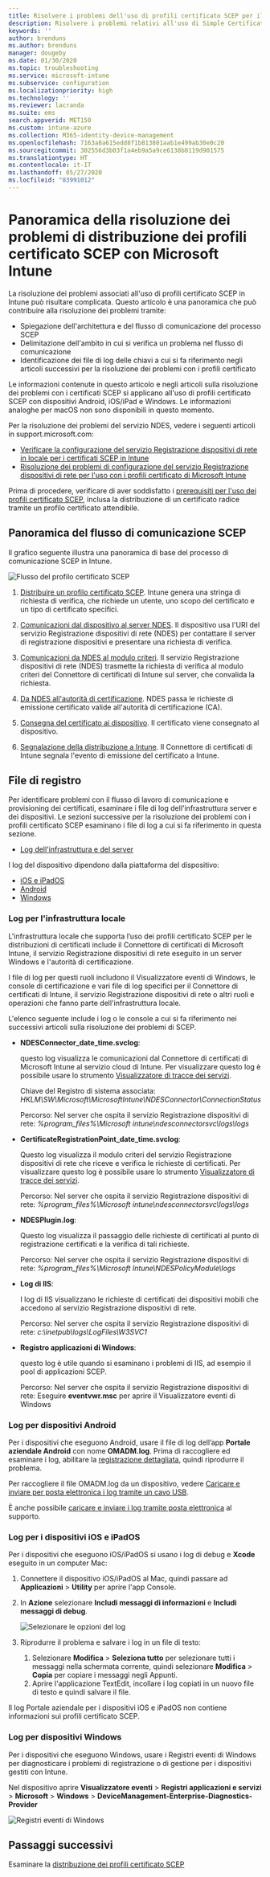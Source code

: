 ```yaml
---
title: Risolvere i problemi dell'uso di profili certificato SCEP per il provisioning di certificati con Microsoft Intune | Microsoft Docs
description: Risolvere i problemi relativi all'uso di Simple Certificate Enrollment Protocol (SCEP) nei dispositivi per richiedere certificati da usare con Intune, inclusi i problemi di comunicazione dai dispositivi al servizio Registrazione dispositivi di rete (NDES), da NDES alle autorità di certificazione e dal Connettore di certificati di Intune al servizio Intune.
keywords: ''
author: brenduns
ms.author: brenduns
manager: dougeby
ms.date: 01/30/2020
ms.topic: troubleshooting
ms.service: microsoft-intune
ms.subservice: configuration
ms.localizationpriority: high
ms.technology: ''
ms.reviewer: lacranda
ms.suite: ems
search.appverid: MET150
ms.custom: intune-azure
ms.collection: M365-identity-device-management
ms.openlocfilehash: 7163a8a615edd8f1b813801aab1e499ab30e0c20
ms.sourcegitcommit: 302556d3b03f1a4eb9a5a9ce6138b8119d901575
ms.translationtype: HT
ms.contentlocale: it-IT
ms.lasthandoff: 05/27/2020
ms.locfileid: "83991012"
---
```

# <a name="overview-for-troubleshooting-scep-certificate-profiles-with-microsoft-intune"></a>Panoramica della risoluzione dei problemi di distribuzione dei profili certificato SCEP con Microsoft Intune

La risoluzione dei problemi associati all'uso di profili certificato SCEP in Intune può risultare complicata. Questo articolo è una panoramica che può contribuire alla risoluzione dei problemi tramite:

- Spiegazione dell'architettura e del flusso di comunicazione del processo SCEP
- Delimitazione dell'ambito in cui si verifica un problema nel flusso di comunicazione
- Identificazione dei file di log delle chiavi a cui si fa riferimento negli articoli successivi per la risoluzione dei problemi con i profili certificato

Le informazioni contenute in questo articolo e negli articoli sulla risoluzione dei problemi con i certificati SCEP si applicano all'uso di profili certificato SCEP con dispositivi Android, iOS/iPad e Windows. Le informazioni analoghe per macOS non sono disponibili in questo momento.

Per la risoluzione dei problemi del servizio NDES, vedere i seguenti articoli in support.microsoft.com:

- [Verificare la configurazione del servizio Registrazione dispositivi di rete in locale per i certificati SCEP in Intune](https://support.microsoft.com/help/4490130/ndes-configuration-on-premises-for-scep-certificates-in-intune)
- [Risoluzione dei problemi di configurazione del servizio Registrazione dispositivi di rete per l'uso con i profili certificato di Microsoft Intune]( https://support.microsoft.com/help/4459540/troubleshoot-ndes-configuration-for-use-with-intune)

Prima di procedere, verificare di aver soddisfatto i [prerequisiti per l'uso dei profili certificato SCEP](certificates-scep-configure.md#prerequisites-for-using-scep-for-certificates), inclusa la distribuzione di un certificato radice tramite un profilo certificato attendibile.

## <a name="scep-communication-flow-overview"></a>Panoramica del flusso di comunicazione SCEP

Il grafico seguente illustra una panoramica di base del processo di comunicazione SCEP in Intune.

![Flusso del profilo certificato SCEP](../protect/media/troubleshoot-scep-certificate-profiles/scep-certificate-profile-flow.png)

1. [Distribuire un profilo certificato SCEP](troubleshoot-scep-certificate-profile-deployment.md). Intune genera una stringa di richiesta di verifica, che richiede un utente, uno scopo del certificato e un tipo di certificato specifici.

2. [Comunicazioni dal dispositivo al server NDES](troubleshoot-scep-certificate-device-to-ndes.md). Il dispositivo usa l'URI del servizio Registrazione dispositivi di rete (NDES) per contattare il server di registrazione dispositivi e presentare una richiesta di verifica.

3. [Comunicazioni da NDES al modulo criteri](troubleshoot-scep-certificate-ndes-policy-module.md). Il servizio Registrazione dispositivi di rete (NDES) trasmette la richiesta di verifica al modulo criteri del Connettore di certificati di Intune sul server, che convalida la richiesta.

4. [Da NDES all'autorità di certificazione](troubleshoot-scep-certificate-ndes-policy-module.md). NDES passa le richieste di emissione certificato valide all'autorità di certificazione (CA).

5. [Consegna del certificato ai dispositivo](troubleshoot-scep-certificate-delivery.md). Il certificato viene consegnato al dispositivo.

6. [Segnalazione della distribuzione a Intune](troubleshoot-scep-certificate-reporting.md). Il Connettore di certificati di Intune segnala l'evento di emissione del certificato a Intune.

## <a name="log-files"></a>File di registro

Per identificare problemi con il flusso di lavoro di comunicazione e provisioning dei certificati, esaminare i file di log dell'infrastruttura server e dei dispositivi. Le sezioni successive per la risoluzione dei problemi con i profili certificato SCEP esaminano i file di log a cui si fa riferimento in questa sezione.

- [Log dell'infrastruttura e del server](#logs-for-on-premises-infrastructure)

I log del dispositivo dipendono dalla piattaforma del dispositivo:  

- [iOS e iPadOS](#logs-for-ios-and-ipados-devices)
- [Android](#logs-for-android-devices)
- [Windows](#logs-for-windows-devices)

### <a name="logs-for-on-premises-infrastructure"></a>Log per l'infrastruttura locale
  
L'infrastruttura locale che supporta l’uso dei profili certificato SCEP per le distribuzioni di certificati include il Connettore di certificati di Microsoft Intune, il servizio Registrazione dispositivi di rete eseguito in un server Windows e l'autorità di certificazione.

I file di log per questi ruoli includono il Visualizzatore eventi di Windows, le console di certificazione e vari file di log specifici per il Connettore di certificati di Intune, il servizio Registrazione dispositivi di rete o altri ruoli e operazioni che fanno parte dell'infrastruttura locale.

L'elenco seguente include i log o le console a cui si fa riferimento nei successivi articoli sulla risoluzione dei problemi di SCEP. 

- **NDESConnector_date_time.svclog**:

  questo log visualizza le comunicazioni dal Connettore di certificati di Microsoft Intune al servizio cloud di Intune. Per visualizzare questo log è possibile usare lo strumento [Visualizzatore di tracce dei servizi](https://docs.microsoft.com/dotnet/framework/wcf/service-trace-viewer-tool-svctraceviewer-exe).

  Chiave del Registro di sistema associata: *HKLM\SW\Microsoft\MicrosoftIntune\NDESConnector\ConnectionStatus*

  Percorso: Nel server che ospita il servizio Registrazione dispositivi di rete: *%program_files%\Microsoft intune\ndesconnectorsvc\logs\logs*

- **CertificateRegistrationPoint_date_time.svclog**:

  Questo log visualizza il modulo criteri del servizio Registrazione dispositivi di rete che riceve e verifica le richieste di certificati. Per visualizzare questo log è possibile usare lo strumento [Visualizzatore di tracce dei servizi](https://docs.microsoft.com/dotnet/framework/wcf/service-trace-viewer-tool-svctraceviewer-exe).

  Percorso: Nel server che ospita il servizio Registrazione dispositivi di rete: *%program_files%\Microsoft intune\ndesconnectorsvc\logs\logs*

- **NDESPlugin.log**:

  Questo log visualizza il passaggio delle richieste di certificati al punto di registrazione certificati e la verifica di tali richieste.

  Percorso: Nel server che ospita il servizio Registrazione dispositivi di rete: *%program_files%\Microsoft Intune\NDESPolicyModule\logs*

- **Log di IIS**:

  I log di IIS visualizzano le richieste di certificati dei dispositivi mobili che accedono al servizio Registrazione dispositivi di rete.

  Percorso: Nel server che ospita il servizio Registrazione dispositivi di rete: *c:\inetpub\logs\LogFiles\W3SVC1*

- **Registro applicazioni di Windows**:

  questo log è utile quando si esaminano i problemi di IIS, ad esempio il pool di applicazioni SCEP.

  Percorso: Nel server che ospita il servizio Registrazione dispositivi di rete: Eseguire **eventvwr.msc** per aprire il Visualizzatore eventi di Windows




### <a name="logs-for-android-devices"></a>Log per dispositivi Android

Per i dispositivi che eseguono Android, usare il file di log dell’app **Portale aziendale Android** con nome **OMADM.log**. Prima di raccogliere ed esaminare i log, abilitare la [registrazione dettagliata](../user-help/use-verbose-logging-to-help-your-it-administrator-fix-device-issues-android.md), quindi riprodurre il problema.

Per raccogliere il file OMADM.log da un dispositivo, vedere [Caricare e inviare per posta elettronica i log tramite un cavo USB](../user-help/send-logs-to-your-it-admin-using-cable-android.md).

È anche possibile [caricare e inviare i log tramite posta elettronica](../user-help/send-logs-to-your-it-admin-by-email-android.md#upload-and-email-logs-from-microsoft-intune-app) al supporto.

### <a name="logs-for-ios-and-ipados-devices"></a>Log per i dispositivi iOS e iPadOS

Per i dispositivi che eseguono iOS/iPadOS si usano i log di debug e **Xcode** eseguito in un computer Mac:

1. Connettere il dispositivo iOS/iPadOS al Mac, quindi passare ad **Applicazioni** > **Utility** per aprire l'app Console. 

2. In **Azione** selezionare **Includi messaggi di informazioni** e **Includi messaggi di debug**.

   ![Selezionare le opzioni del log](../protect/media/troubleshoot-scep-certificate-profiles/message-options.png)

3. Riprodurre il problema e salvare i log in un file di testo:
   1. Selezionare **Modifica** > **Seleziona tutto** per selezionare tutti i messaggi nella schermata corrente, quindi selezionare **Modifica** > **Copia** per copiare i messaggi negli Appunti. 
   2. Aprire l'applicazione TextEdit, incollare i log copiati in un nuovo file di testo e quindi salvare il file.


Il log Portale aziendale per i dispositivi iOS e iPadOS non contiene informazioni sui profili certificato SCEP.

### <a name="logs-for-windows-devices"></a>Log per dispositivi Windows

Per i dispositivi che eseguono Windows, usare i Registri eventi di Windows per diagnosticare i problemi di registrazione o di gestione per i dispositivi gestiti con Intune.

Nel dispositivo aprire **Visualizzatore eventi** > **Registri applicazioni e servizi** > **Microsoft** > **Windows** > **DeviceManagement-Enterprise-Diagnostics-Provider**

![Registri eventi di Windows](../protect/media/troubleshoot-scep-certificate-profiles/windows-event-log.png)

## <a name="next-steps"></a>Passaggi successivi

Esaminare la [distribuzione dei profili certificato SCEP](troubleshoot-scep-certificate-profile-deployment.md) 

